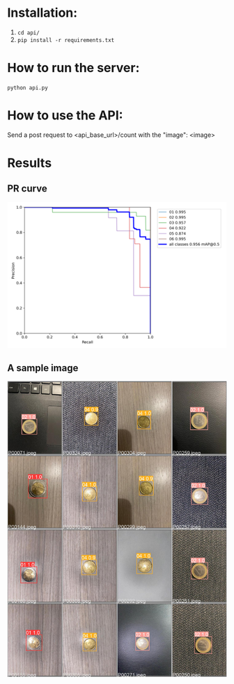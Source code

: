 # Installation:

1.  `cd api/`
2.  `pip install -r requirements.txt`

# How to run the server:

`python api.py`

# How to use the API:

Send a post request to <api_base_url>/count with the "image": \<image>


# Results
## PR curve
![PR curve](./images/PR_curve.png)


## A sample image
![PR curve](./images/test.jpg)
